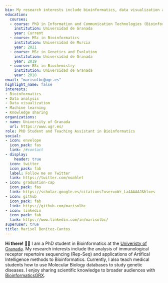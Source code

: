 ```yaml
---
bio: My research interests include bioinformatics, data visualization and Rep-Seq analysis.
education:
  courses:
  - course: PhD in Information and Communication Technologies (Bioinformatics)
    institution: Universidad de Granada
    year: Current
  - course: MSc in Bioinformatics
    institution: Universidad de Murcia
    year: 2021
  - course: MSc in Genetics and Evolution
    institution: Universidad de Granada
    year: 2019
  - course: BSc in Biochemistry
    institution: Universidad de Granada
    year: 2018
email: "marisolbc@ugr.es"
highlight_name: false
interests:
- Bioinformatics
- Data analysis
- Data visualization
- Machine learning
- Knowledge sharing
organizations:
- name: University of Granada
  url: https://www.ugr.es/
role: PhD Student and Teaching Assistant in Bioinformatics
social:
- icon: envelope
  icon_pack: fas
  link: /#contact
- display:
    header: true
  icon: twitter
  icon_pack: fab
  label: Follow me on Twitter
  link: https://twitter.com/noahlet
- icon: graduation-cap
  icon_pack: fas
  link: https://scholar.google.es/citations?user=xWr_La4AAAAJ&hl=es
- icon: github
  icon_pack: fab
  link: https://github.com/marisolbc
- icon: linkedin
  icon_pack: fab
  link: https://www.linkedin.com/in/marisolbc/
superuser: true
title: Marisol Benítez-Cantos
---
```


**Hi there!** :wave::smile: I am a PhD student in Bioinformatics at the [Univeristy of Granada](https://www.ugr.es). My research interests include the analysis of immunological receptor repertoire sequencing (Rep-Seq) and applications of Artifical Intelligence methods to Bioinformatics. Currently, I also teach medical students how to use Molecular Biology databases to study genetic diseases. I enjoy sharing scientific knowledge to broader audiences with [BioinformaticsGRX](https://bioinformaticsgrx.es/).




[comment]: <> ({{< icon name="download" pack="fas" >}} Download my {{< staticref "media/demo_resume.pdf" "newtab" >}}resumé{{< /staticref >}}.)
